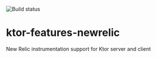 ![Build status](https://travis-ci.org/segabond/ktor-features-newrelic.svg?branch=master)

# ktor-features-newrelic
New Relic instrumentation support for Ktor server and client
